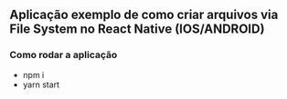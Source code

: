 ## Aplicação exemplo de como criar arquivos via File System no React Native (IOS/ANDROID)
### Como rodar a aplicação
- npm i
- yarn start
